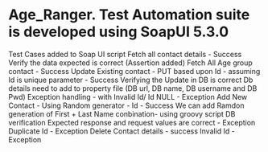 # Age_Ranger. Test Automation suite is developed using SoapUI 5.3.0

Test Cases added to Soap UI script
Fetch all contact details - Success
Verify the data expected is correct (Assertion added)
Fetch All Age group contact - Success
Update Existing contact - PUT based upon Id - assuming Id is unique parameter - Success
Verifying the Update in DB is correct 
Db details need to add to property file (DB url, DB name, DB username and DB Pwd)
Exception handling - with Invalid Id/ Id NULL - Exception
Add New Contact - Using Random generator - Id - Success
We can add Ramdon generation of First + Last Name conbination- using groovy script
DB verification
Expected response and request values are correct - Exception
Duplicate Id - Exception
Delete Contact details - success
Invalid Id - Exception
